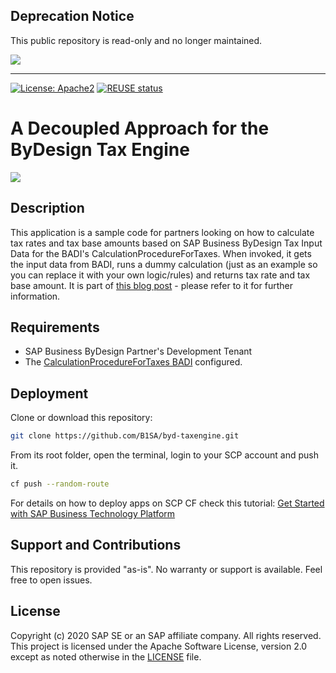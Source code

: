 ## Deprecation Notice

This public repository is read-only and no longer maintained.

![](https://img.shields.io/badge/STATUS-NOT%20CURRENTLY%20MAINTAINED-red.svg?longCache=true&style=flat)

---

[![License: Apache2](https://img.shields.io/badge/License-Apache2-green.svg)](https://opensource.org/licenses/Apache-2.0)
[![REUSE status](https://api.reuse.software/badge/github.com/SAP-samples/byd-taxengine)](https://api.reuse.software/info/github.com/SAP-samples/byd-taxengine)


# A Decoupled Approach for the ByDesign Tax Engine
[![](https://blogs.sap.com/wp-content/uploads/2020/11/badi_lc.jpg)]()

## Description
This application is a sample code for partners looking on how to calculate tax rates and tax base amounts based on SAP Business ByDesign Tax Input Data for the BADI's CalculationProcedureForTaxes. When invoked, it gets the input data from BADI, runs a dummy calculation (just as an example so you can replace it with your own logic/rules) and returns tax rate and tax base amount. It is part of [this blog post](https://blogs.sap.com/2020/12/02/the-guide-hybrid-tax-calculation-for-the-smb/) - please refer to it for further information.

## Requirements
* SAP Business ByDesign Partner's Development Tenant
* The [CalculationProcedureForTaxes BADI](https://blogs.sap.com/2020/12/02/the-guide-hybrid-tax-calculation-for-the-smb/) configured.

## Deployment
Clone or download this repository:
```bash
git clone https://github.com/B1SA/byd-taxengine.git
```
From its root folder, open the terminal, login to your SCP account and push it.
```bash
cf push --random-route
```
For details on how to deploy apps on SCP CF check this tutorial: [Get Started with SAP Business Technology Platform](https://developers.sap.com/tutorials/cp-trial-quick-onboarding.html)

## Support and Contributions
This repository is provided "as-is". No warranty or support is available. Feel free to open issues.

## License
Copyright (c) 2020 SAP SE or an SAP affiliate company. All rights reserved. This project is licensed under the Apache Software License, version 2.0 except as noted otherwise in the [LICENSE](LICENSES/Apache-2.0.txt) file.


